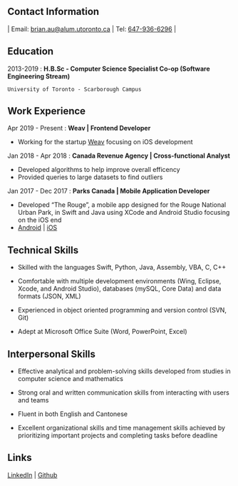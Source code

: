 []()
## Contact Information

| Email: <brian.au@alum.utoronto.ca> | Tel: [647-936-6296](tel:6479366296) |

## Education

2013-2019
:   **H.B.Sc - Computer Science Specialist Co-op (Software Engineering Stream)**

    University of Toronto - Scarborough Campus

## Work Experience

Apr 2019 - Present
: **Weav \| Frontend Developer**
- Working for the startup [Weav](https://letsweav.com/) focusing on iOS development

Jan 2018 - Apr 2018
: **Canada Revenue Agency \| Cross-functional Analyst**
- Developed algorithms to help improve overall efficency
- Provided queries to large datasets to find outliers

Jan 2017 - Dec 2017
:   **Parks Canada \| Mobile Application Developer**
- Developed “The Rouge”, a mobile app designed for the Rouge National Urban Park, in Swift and
Java using XCode and Android Studio focusing on the iOS end
- [Android](https://play.google.com/store/apps/details?id=com.rouge.Rouge_App) \| [iOS](https://apps.apple.com/ca/app/the-rouge/id1260655022)

## Technical Skills
- Skilled with the languages Swift, Python, Java, Assembly, VBA, C, C++

- Comfortable with multiple development environments (Wing, Eclipse, Xcode, and Android
Studio), databases (mySQL, Core Data) and data formats (JSON, XML)

- Experienced in object oriented programming and version control (SVN, Git)

- Adept at Microsoft Office Suite (Word, PowerPoint, Excel)

## Interpersonal Skills
- Effective analytical and problem-solving skills developed from studies in computer science and
mathematics

- Strong oral and written communication skills from interacting with users and teams

- Fluent in both English and Cantonese

- Excellent organizational skills and time management skills achieved by prioritizing important projects and
completing tasks before deadline

## Links
[LinkedIn](https://www.linkedin.com/in/brian-au-uoft/) | [Github](https://github.com/Lucidare/)